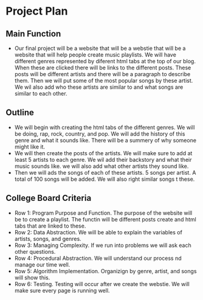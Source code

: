 # Project Plan

## Main Function 
- Our final project will be a website that will be a webstie that will be a website that will help people create music playlists. We will have different genres represented by diferent html tabs at the top of our blog. When these are clicked there will be links to the different posts. These posts will be different artists and there will be a paragraph to describe them. Then we will put some of the most popular songs by these artist. We wil also add who these artists are similar to and what songs are similar to each other. 

## Outline
- We will begin with creating the html tabs of the different genres. We will be doing, rap, rock, country, and pop. We will add the history of this genre and what it sounds like. There will be a summery of why someone might like it. 
- We will then create the posts of the artists. We will make sure to add at least 5 artists to each genre. We wil add their backstory and what their music sounds like. we will also add what other artists they sound like.
- Then we will ads the songs of each of these artists. 5 songs per artist. A total of 100 songs will be added. We will also right similar songs t these. 

## College Board Criteria 
- Row 1: Program Purpose and Function. The purpose of the website will be to create a playlist. The functin will be different posts create and html tabs that are linked to these. 
- Row 2: Data Abstraction. We will be able to explain the variables of artists, songs, and genres. 
- Row 3: Managing Complexity. If we run into problems we will ask each other questions. 
- Row 4: Procedural Abstraction. We will understand our process nd manage our time well. 
- Row 5: Algorithm Implementation. Organizign by genre, artist, and songs will show this. 
- Row 6: Testing. Testing will occur after we create the webstie. We will make sure every page is running well. 